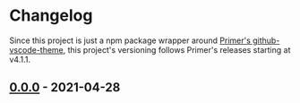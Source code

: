# Changelog

Since this project is just a npm package wrapper around [Primer's github-vscode-theme](https://github.com/primer/github-vscode-theme/), this project's versioning follows Primer's releases starting at v4.1.1.

## [0.0.0] - 2021-04-28

[0.0.0]: https://github.com/primer/github-vscode-theme/releases/tag/v4.1.0
